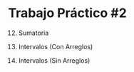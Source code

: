 Trabajo Práctico #2
===================


12.   Sumatoria

22.   Intervalos (Con Arreglos)

22.   Intervalos (Sin Arreglos)




